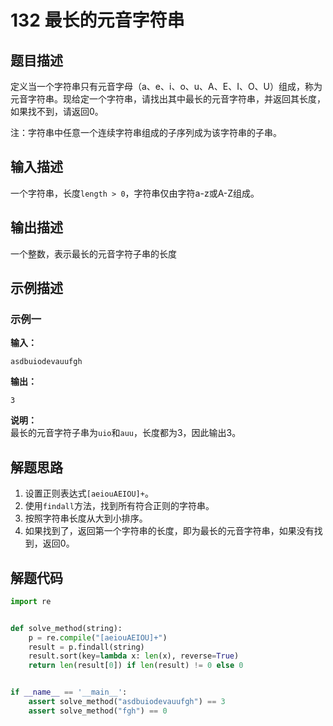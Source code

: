 # 132 最长的元音字符串

## 题目描述

定义当一个字符串只有元音字母（a、e、i、o、u、A、E、I、O、U）组成，称为元音字符串。现给定一个字符串，请找出其中最长的元音字符串，并返回其长度，如果找不到，请返回0。

注：字符串中任意一个连续字符串组成的子序列成为该字符串的子串。

## 输入描述

一个字符串，长度`length > 0`，字符串仅由字符a-z或A-Z组成。

## 输出描述

一个整数，表示最长的元音字符子串的长度

## 示例描述

### 示例一

**输入：**
```text
asdbuiodevauufgh
```

**输出：**
```text
3
```

**说明：**  
最长的元音字符子串为`uio`和`auu`，长度都为3，因此输出3。

## 解题思路

1. 设置正则表达式`[aeiouAEIOU]+`。
2. 使用`findall`方法，找到所有符合正则的字符串。
3. 按照字符串长度从大到小排序。
4. 如果找到了，返回第一个字符串的长度，即为最长的元音字符串，如果没有找到，返回0。

## 解题代码

```python
import re


def solve_method(string):
    p = re.compile("[aeiouAEIOU]+")
    result = p.findall(string)
    result.sort(key=lambda x: len(x), reverse=True)
    return len(result[0]) if len(result) != 0 else 0


if __name__ == '__main__':
    assert solve_method("asdbuiodevauufgh") == 3
    assert solve_method("fgh") == 0
```